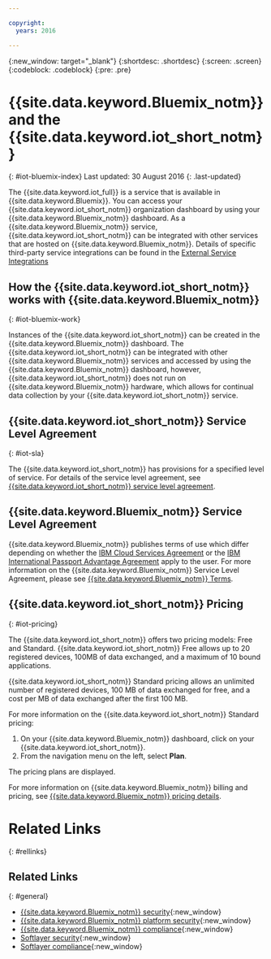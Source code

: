 ```yaml
---

copyright:
  years: 2016

---
```


{:new_window: target="\_blank"}
{:shortdesc: .shortdesc}
{:screen: .screen}
{:codeblock: .codeblock}
{:pre: .pre}

# {{site.data.keyword.Bluemix_notm}} and the {{site.data.keyword.iot_short_notm}}
{: #iot-bluemix-index}
Last updated: 30 August 2016
{: .last-updated}

The {{site.data.keyword.iot_full}} is a service that is available in {{site.data.keyword.Bluemix}}. You can access your {{site.data.keyword.iot_short_notm}} organization dashboard by using your {{site.data.keyword.Bluemix_notm}} dashboard. As a {{site.data.keyword.Bluemix_notm}} service, {{site.data.keyword.iot_short_notm}} can be integrated with other services that are hosted on {{site.data.keyword.Bluemix_notm}}. Details of specific third-party service integrations can be found in the [External Service Integrations](/extensions/index.html)

## How the {{site.data.keyword.iot_short_notm}} works with {{site.data.keyword.Bluemix_notm}}
{: #iot-bluemix-work}

Instances of the {{site.data.keyword.iot_short_notm}} can be created in the {{site.data.keyword.Bluemix_notm}} dashboard. The {{site.data.keyword.iot_short_notm}} can be integrated with other {{site.data.keyword.Bluemix_notm}} services and accessed by using the {{site.data.keyword.Bluemix_notm}} dashboard, however, {{site.data.keyword.iot_short_notm}} does not run on {{site.data.keyword.Bluemix_notm}} hardware, which allows for continual data collection by your {{site.data.keyword.iot_short_notm}} service.

## {{site.data.keyword.iot_short_notm}} Service Level Agreement
{: #iot-sla}

The {{site.data.keyword.iot_short_notm}} has provisions for a specified level of service. For details of the service level agreement, see [{{site.data.keyword.iot_short_notm}} service level agreement](http://www-03.ibm.com/software/sla/sladb.nsf/pdf/6738-03/$file/i126-6738-03_06-2016_en_US.pdf).

## {{site.data.keyword.Bluemix_notm}} Service Level Agreement

{{site.data.keyword.Bluemix_notm}} publishes terms of use which differ depending on whether the [IBM Cloud Services Agreement](http://www-05.ibm.com/support/operations/files/pdf/csa_us.pdf?cm_mc_uid=65870113399114371461368&cm_mc_sid_50200000=1469524513) or the [IBM International Passport Advantage Agreement](https://www-01.ibm.com/software/passportadvantage/pa_agreements.html) apply to the user. For more information on the {{site.data.keyword.Bluemix_notm}} Service Level Agreement, please see [{{site.data.keyword.Bluemix_notm}} Terms](.../.../.../navigation/notices.html#terms).

## {{site.data.keyword.iot_short_notm}} Pricing
{: #iot-pricing}

The {{site.data.keyword.iot_short_notm}} offers two pricing models: Free and Standard. {{site.data.keyword.iot_short_notm}} Free allows up to 20 registered devices, 100MB of data exchanged, and a maximum of 10 bound applications.

{{site.data.keyword.iot_short_notm}} Standard pricing allows an unlimited number of registered devices, 100 MB of data exchanged for free, and a cost per MB of data exchanged after the first 100 MB.

For more information on the {{site.data.keyword.iot_short_notm}} Standard pricing:

1. On your {{site.data.keyword.Bluemix_notm}} dashboard, click on your {{site.data.keyword.iot_short_notm}}.
2. From the navigation menu on the left, select **Plan**.

The pricing plans are displayed.

For more information on {{site.data.keyword.Bluemix_notm}} billing and pricing, see [{{site.data.keyword.Bluemix_notm}} pricing details](https://console.stage1.ng.bluemix.net/docs/pricing/index.html).

# Related Links
{: #rellinks}


## Related Links
{: #general}

* [{{site.data.keyword.Bluemix_notm}} security](https://console.ng.bluemix.net/docs/security/index.html#security){:new_window}
* [{{site.data.keyword.Bluemix_notm}} platform security](https://new-console.stage1.ng.bluemix.net/docs/security/index.html#platform-security){:new_window}
* [{{site.data.keyword.Bluemix_notm}} compliance](https://console.ng.bluemix.net/docs/security/index.html#compliance){:new_window}
* [Softlayer security](http://www.softlayer.com/security){:new_window}
* [Softlayer compliance](http://www.softlayer.com/compliance){:new_window}
